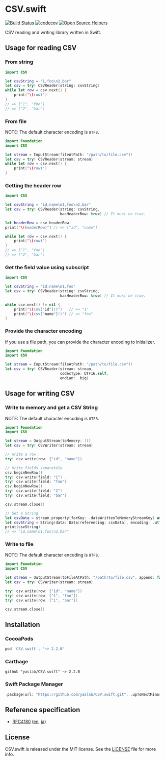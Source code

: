 # CSV.swift

[![Build Status](https://travis-ci.org/yaslab/CSV.swift.svg?branch=master)](https://travis-ci.org/yaslab/CSV.swift)
[![codecov](https://codecov.io/gh/yaslab/CSV.swift/branch/master/graph/badge.svg)](https://codecov.io/gh/yaslab/CSV.swift)
[![Open Source Helpers](https://www.codetriage.com/yaslab/csv.swift/badges/users.svg)](https://www.codetriage.com/yaslab/csv.swift)

CSV reading and writing library written in Swift.

## Usage for reading CSV

### From string

```swift
import CSV

let csvString = "1,foo\n2,bar"
let csv = try! CSVReader(string: csvString)
while let row = csv.next() {
    print("\(row)")
}
// => ["1", "foo"]
// => ["2", "bar"]
```

### From file

NOTE: The default character encoding is `UTF8`.

```swift
import Foundation
import CSV

let stream = InputStream(fileAtPath: "/path/to/file.csv")!
let csv = try! CSVReader(stream: stream)
while let row = csv.next() {
    print("\(row)")
}
```

### Getting the header row

```swift
import CSV

let csvString = "id,name\n1,foo\n2,bar"
let csv = try! CSVReader(string: csvString,
                         hasHeaderRow: true) // It must be true.

let headerRow = csv.headerRow!
print("\(headerRow)") // => ["id", "name"]

while let row = csv.next() {
    print("\(row)")
}
// => ["1", "foo"]
// => ["2", "bar"]
```

### Get the field value using subscript

```swift
import CSV

let csvString = "id,name\n1,foo"
let csv = try! CSVReader(string: csvString,
                         hasHeaderRow: true) // It must be true.

while csv.next() != nil {
    print("\(csv["id"]!)")   // => "1"
    print("\(csv["name"]!)") // => "foo"
}
```

### Provide the character encoding

If you use a file path, you can provide the character encoding to initializer.

```swift
import Foundation
import CSV

let stream = InputStream(fileAtPath: "/path/to/file.csv")!
let csv = try! CSVReader(stream: stream,
                         codecType: UTF16.self,
                         endian: .big)
```

## Usage for writing CSV

### Write to memory and get a CSV String

NOTE: The default character encoding is `UTF8`.

```swift
import Foundation
import CSV

let stream = OutputStream(toMemory: ())
let csv = try! CSVWriter(stream: stream)

// Write a row
try! csv.write(row: ["id", "name"])

// Write fields separately
csv.beginNewRow()
try! csv.write(field: "1")
try! csv.write(field: "foo")
csv.beginNewRow()
try! csv.write(field: "2")
try! csv.write(field: "bar")

csv.stream.close()

// Get a String
let csvData = stream.property(forKey: .dataWrittenToMemoryStreamKey) as! NSData
let csvString = String(data: Data(referencing: csvData), encoding: .utf8)!
print(csvString)
// => "id,name\n1,foo\n2,bar"
```

### Write to file

NOTE: The default character encoding is `UTF8`.

```swift
import Foundation
import CSV

let stream = OutputStream(toFileAtPath: "/path/to/file.csv", append: false)!
let csv = try! CSVWriter(stream: stream)

try! csv.write(row: ["id", "name"])
try! csv.write(row: ["1", "foo"])
try! csv.write(row: ["1", "bar"])

csv.stream.close()
```

## Installation

### CocoaPods

```ruby
pod 'CSV.swift', '~> 2.2.0'
```

### Carthage

```
github "yaslab/CSV.swift" ~> 2.2.0
```

### Swift Package Manager

```swift
.package(url: "https://github.com/yaslab/CSV.swift.git", .upToNextMinor(from: "2.2.0"))
```

## Reference specification

- [RFC4180](http://www.ietf.org/rfc/rfc4180.txt) ([en](http://www.ietf.org/rfc/rfc4180.txt), [ja](http://www.kasai.fm/wiki/rfc4180jp))

## License

CSV.swift is released under the MIT license. See the [LICENSE](https://github.com/yaslab/CSV.swift/blob/master/LICENSE) file for more info.
